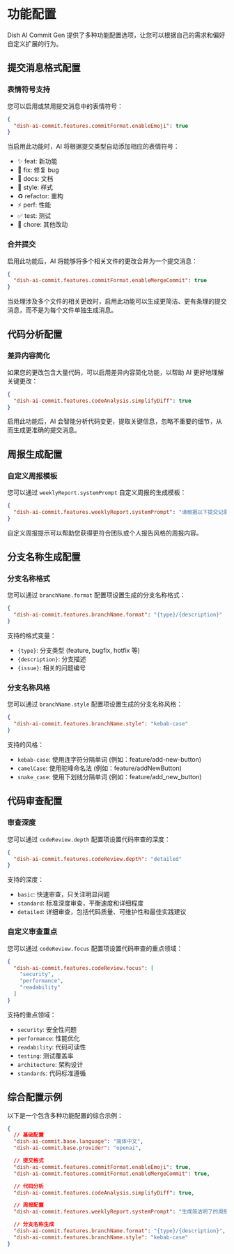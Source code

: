 # 功能配置

Dish AI Commit Gen 提供了多种功能配置选项，让您可以根据自己的需求和偏好自定义扩展的行为。

## 提交消息格式配置

### 表情符号支持

您可以启用或禁用提交消息中的表情符号：

```json
{
  "dish-ai-commit.features.commitFormat.enableEmoji": true
}
```

当启用此功能时，AI 将根据提交类型自动添加相应的表情符号：

- ✨ feat: 新功能
- 🐛 fix: 修复 bug
- 📝 docs: 文档
- 💄 style: 样式
- ♻️ refactor: 重构
- ⚡️ perf: 性能
- ✅ test: 测试
- 🔧 chore: 其他改动

### 合并提交

启用此功能后，AI 将能够将多个相关文件的更改合并为一个提交消息：

```json
{
  "dish-ai-commit.features.commitFormat.enableMergeCommit": true
}
```

当处理涉及多个文件的相关更改时，启用此功能可以生成更简洁、更有条理的提交消息，而不是为每个文件单独生成消息。

## 代码分析配置

### 差异内容简化

如果您的更改包含大量代码，可以启用差异内容简化功能，以帮助 AI 更好地理解关键更改：

```json
{
  "dish-ai-commit.features.codeAnalysis.simplifyDiff": true
}
```

启用此功能后，AI 会智能分析代码变更，提取关键信息，忽略不重要的细节，从而生成更准确的提交消息。

## 周报生成配置

### 自定义周报模板

您可以通过 `weeklyReport.systemPrompt` 自定义周报的生成模板：

```json
{
  "dish-ai-commit.features.weeklyReport.systemPrompt": "请根据以下提交记录，生成一份包含以下部分的周报：1. 本周完成工作总结，2. 遇到的问题及解决方案，3. 下周计划。按项目分类汇总工作内容，使用简洁专业的语言。"
}
```

自定义周报提示可以帮助您获得更符合团队或个人报告风格的周报内容。

## 分支名称生成配置

### 分支名称格式

您可以通过 `branchName.format` 配置项设置生成的分支名称格式：

```json
{
  "dish-ai-commit.features.branchName.format": "{type}/{description}"
}
```

支持的格式变量：

- `{type}`: 分支类型 (feature, bugfix, hotfix 等)
- `{description}`: 分支描述
- `{issue}`: 相关的问题编号

### 分支名称风格

您可以通过 `branchName.style` 配置项设置生成的分支名称风格：

```json
{
  "dish-ai-commit.features.branchName.style": "kebab-case"
}
```

支持的风格：

- `kebab-case`: 使用连字符分隔单词 (例如：feature/add-new-button)
- `camelCase`: 使用驼峰命名法 (例如：feature/addNewButton)
- `snake_case`: 使用下划线分隔单词 (例如：feature/add_new_button)

## 代码审查配置

### 审查深度

您可以通过 `codeReview.depth` 配置项设置代码审查的深度：

```json
{
  "dish-ai-commit.features.codeReview.depth": "detailed"
}
```

支持的深度：

- `basic`: 快速审查，只关注明显问题
- `standard`: 标准深度审查，平衡速度和详细程度
- `detailed`: 详细审查，包括代码质量、可维护性和最佳实践建议

### 自定义审查重点

您可以通过 `codeReview.focus` 配置项设置代码审查的重点领域：

```json
{
  "dish-ai-commit.features.codeReview.focus": [
    "security",
    "performance",
    "readability"
  ]
}
```

支持的重点领域：

- `security`: 安全性问题
- `performance`: 性能优化
- `readability`: 代码可读性
- `testing`: 测试覆盖率
- `architecture`: 架构设计
- `standards`: 代码标准遵循

## 综合配置示例

以下是一个包含多种功能配置的综合示例：

```json
{
  // 基础配置
  "dish-ai-commit.base.language": "简体中文",
  "dish-ai-commit.base.provider": "openai",

  // 提交格式
  "dish-ai-commit.features.commitFormat.enableEmoji": true,
  "dish-ai-commit.features.commitFormat.enableMergeCommit": true,

  // 代码分析
  "dish-ai-commit.features.codeAnalysis.simplifyDiff": true,

  // 周报配置
  "dish-ai-commit.features.weeklyReport.systemPrompt": "生成简洁明了的周报，按项目分类总结工作内容",

  // 分支名称生成
  "dish-ai-commit.features.branchName.format": "{type}/{description}",
  "dish-ai-commit.features.branchName.style": "kebab-case"
}
```
